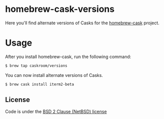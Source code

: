 # homebrew-cask-versions

Here you'll find alternate versions of Casks for the [homebrew-cask](https://github.com/caskroom/homebrew-cask)
project.

# Usage

After you install homebrew-cask, run the following command:

```sh
$ brew tap caskroom/versions
```

You can now install alternate versions of Casks.

```sh
$ brew cask install iterm2-beta
```

## License
Code is under the [BSD 2 Clause (NetBSD) license](https://github.com/caskroom/homebrew-versions/blob/master/LICENSE)
